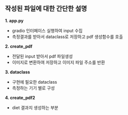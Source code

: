 <h2>작성된 파일에 대한 간단한 설명</h2>

**1. app.py**
- gradio 인터페이스 실행하여 input 수집
- 측정결과를 받아서 dataclass로 저장하고 pdf 생성함수를 호출

**2. create_pdf**
- 전달된 input 받아서 pdf 파일생성
- 이미지로 변환하여 저장하고 이미지 파일 주소를 반환

**3. dataclass**
- 구현에 필요한 dataclass
- 측정하는 기기 별로 구성

**4. create_pdf2**
- diet 결과지 생성하는 부분
